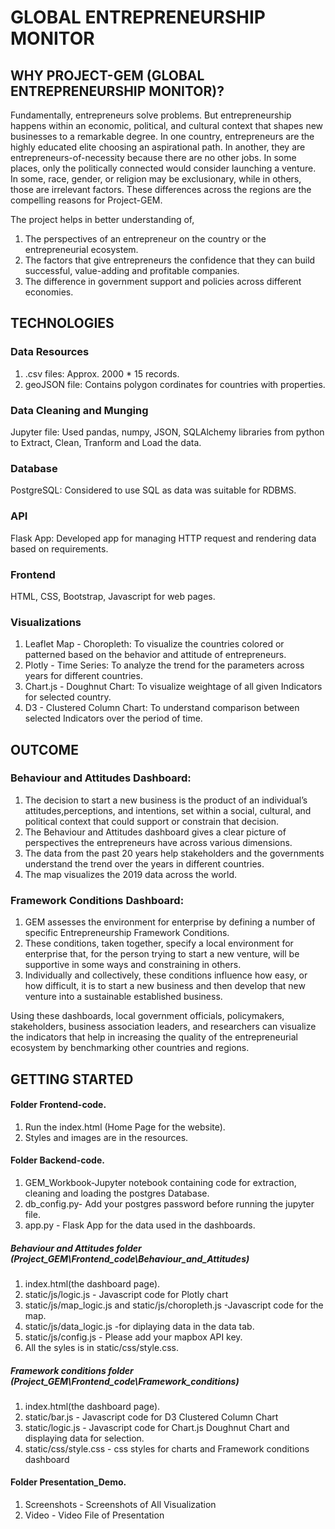 # GLOBAL ENTREPRENEURSHIP MONITOR

## WHY PROJECT-GEM (GLOBAL ENTREPRENEURSHIP MONITOR)?


Fundamentally, entrepreneurs solve problems. But entrepreneurship happens within an economic, political, and cultural context that shapes new businesses to a remarkable degree. In one country, entrepreneurs are the highly educated elite choosing an aspirational path. In another, they are entrepreneurs-of-necessity because there are no other jobs. In some places, only the politically connected would consider launching a venture. In some, race, gender, or religion may be exclusionary, while in others, those are irrelevant factors. These differences across the regions are the compelling reasons for Project-GEM.

The project helps in better understanding of,
1. The perspectives of an entrepreneur on the country or the entrepreneurial ecosystem.
2. The factors that give entrepreneurs the confidence that they can build successful, value-adding and profitable companies.
3. The difference in government support and policies across different economies.

## TECHNOLOGIES

### Data Resources
1. .csv files: Approx. 2000 * 15 records.
2. geoJSON file: Contains polygon cordinates for countries with properties.


### Data Cleaning and Munging
Jupyter file: Used pandas, numpy, JSON, SQLAlchemy libraries from python to Extract, Clean, Tranform and Load the data.

### Database
PostgreSQL: Considered to use SQL as data was suitable for RDBMS.

### API
Flask App: Developed app for managing HTTP request and rendering data based on requirements.

### Frontend
HTML, CSS, Bootstrap, Javascript for web pages.

### Visualizations
1. Leaflet Map - Choropleth: To visualize the countries colored or patterned based on the behavior and attitude of entrepreneurs.
2. Plotly - Time Series: To analyze the trend for the parameters across years for different countries.
3. Chart.js - Doughnut Chart: To visualize weightage of all given Indicators for selected country.
4. D3 - Clustered Column Chart: To understand comparison between selected Indicators over the period of time.

## OUTCOME


### Behaviour and Attitudes Dashboard:
1. The decision to start a new business is the product of an individual’s attitudes,perceptions, and intentions, set within a social, cultural, and political context that could support or constrain that decision.
2. The Behaviour and Attitudes dashboard gives a clear picture of perspectives the entrepreneurs have across various dimensions.
3. The data from the past 20 years help stakeholders and the governments understand the trend over the years in different countries.
4. The map visualizes the 2019 data across the world.

### Framework Conditions Dashboard:
1. GEM assesses the environment for enterprise by defining a number of specific Entrepreneurship Framework Conditions.
2. These conditions, taken together, specify a local environment for enterprise that, for the person trying to start a new venture, will be supportive in some ways and constraining in others.
3. Individually and collectively, these conditions influence how easy, or how difficult, it is to start a new business and then develop that new venture into a sustainable established business.

Using these dashboards, local government officials, policymakers, stakeholders, business association leaders, and researchers can visualize the indicators that help in increasing the quality of the entrepreneurial ecosystem by benchmarking other countries and regions.

## GETTING STARTED

#### Folder Frontend-code.

1. Run the index.html (Home Page for the website).
2. Styles and images are in the resources.

#### Folder Backend-code.

1. GEM_Workbook-Jupyter notebook containing code for extraction, cleaning and loading the postgres Database.
2. db_config.py- Add your postgres password before running the jupyter file.
3. app.py - Flask App for the data used in the dashboards.

##### Behaviour and Attitudes folder (Project_GEM\Frontend_code\Behaviour_and_Attitudes)

1. index.html(the dashboard page). 
2. static/js/logic.js - Javascript code for Plotly chart
3. static/js/map_logic.js and static/js/choropleth.js  -Javascript code for the map.
4. static/js/data_logic.js -for diplaying data in the data tab.
5. static/js/config.js - Please add your mapbox API key.
6. All the syles is in static/css/style.css.

##### Framework conditions folder (Project_GEM\Frontend_code\Framework_conditions)

1. index.html(the dashboard page). 
2. static/bar.js - Javascript code for D3 Clustered Column Chart
3. static/logic.js - Javascript code for Chart.js Doughnut Chart and displaying data for selection.
6. static/css/style.css - css styles for charts and Framework conditions dashboard

#### Folder Presentation_Demo.

1. Screenshots - Screenshots of All Visualization
2. Video - Video File of Presentation
